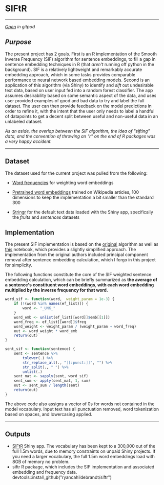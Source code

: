# SIFtR

------------------------------------------------------------------------

[*Open*](https://gitpod.io/#https://github.com/ryancahildebrandt/siftr) *in gitpod*

## *Purpose*

The present project has 2 goals. First is an R implementation of the Smooth Inverse Frequency (SIF) algorithm for sentence embeddings, to fill a gap in sentence embedding techniques in R (that *aren't* running off python in the background). SIF is a relatively lightweight and remarkably accurate embedding approach, which in some tasks provides comparable performance to neural network based embedding models. Second is an application of this algorithm (via Shiny) to identify and *sift* out undesirable text data, based on user input fed into a random forest classifier. The app assumes desirability based on some semantic aspect of the data, and uses user provided examples of good and bad data to try and label the full dataset. The user can then provide feedback on the model predictions in order to refine it, with the intent that the user only needs to label a handful of datapoints to get a decent split between useful and non-useful data in an unlabeled dataset.

*As an aside, the overlap between the SIF algorithm, the idea of "sifting" data, and the convention of throwing an "r" on the end of R packages was a very happy accident.*

------------------------------------------------------------------------

## Dataset

The dataset used for the current project was pulled from the following:

-   [Word frequencies](https://github.com/IlyaSemenov/wikipedia-word-frequency/tree/master/results) for weighting word embeddings 

-   [Pretrained word embeddings](https://wikipedia2vec.github.io/wikipedia2vec/pretrained/) trained on Wikipedia articles, 100 dimensions to keep the implementation a bit smaller than the standard 300

-   [Stringr](https://stringr.tidyverse.org/articles/stringr.html) for the default text data loaded with the Shiny app, specifically the *fruits* and *sentences* datasets

## Implementation

The present SIF implementation is based on the [original](https://github.com/PrincetonML/SIF) algorithm as well as [this](https://www.kaggle.com/code/procode/sif-embeddings-got-69-accuracy/notebook) notebook, which provides a slightly simplified approach. The implementation from the original authors included principal component removal after sentence embedding calculation, which I forgo in this project for simplicity.

The following functions constitute the core of the SIF weighted sentence embedding calculation, which can be briefly summarized as **the average of a sentence's constituent word embeddings, with each word embedding multiplied by the inverse frequency for that word.**

``` r
word_sif <- function(word,  weight_param = 1e-3) {
    if (!(word %in% names(ef_list))) {
        word <- "_UNK_"
    }
    word_emb <- unlist(ef_list[[word]]$emb[[1]])
    word_freq <- ef_list[[word]]$freq
    word_weight <- weight_param / (weight_param + word_freq)
    out <- word_weight * word_emb
    return(out)
}

sent_sif <- function(sentence) {
    sent <- sentence %>% 
        tolower(.) %>% 
        str_replace_all(., "[[:punct:]]", "") %>% 
        str_split(., " ") %>% 
        unlist(.)
    sent_mat <- sapply(sent, word_sif)
    sent_sum <- apply(sent_mat, 1, sum)
    out <- sent_sum / length(sent)
    return(out)
}
```

The above code also assigns a vector of 0s for words not contained in the model vocabulary. Input text has all punctuation removed, word tokenization based on spaces, and lowercasing applied.

------------------------------------------------------------------------

## Outputs

- [SIFtR](https://rhildebrandt.shinyapps.io/siftr/) Shiny app. The vocabulary has been kept to a 300,000 out of the full 1.5m words, due to memory constraints on unpaid Shiny projects. If you need a larger vocabulary, the full 1.5m word embeddings load with 8GB of memory no problem.
- siftr R package, which includes the SIF implementation and associated embedding and frequency data. devtools::install_github("ryancahildebrandt/siftr")


